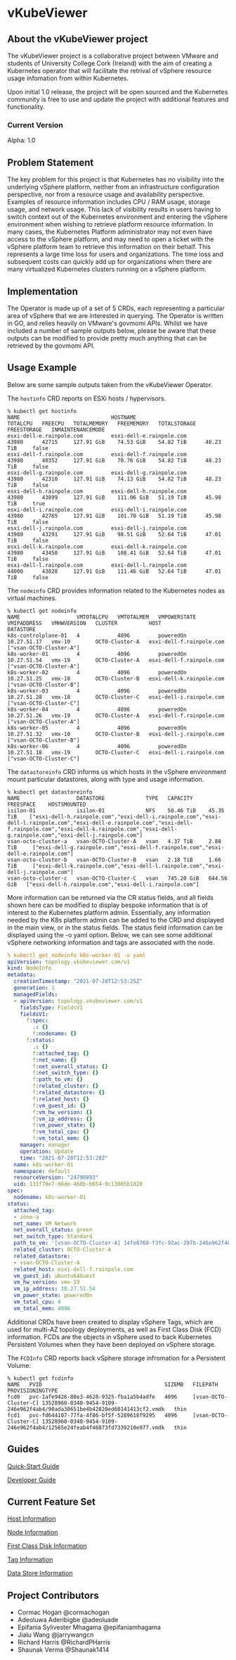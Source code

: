 # vKubeViewer

## About the vKubeViewer project

The vKubeViewer project is a collaborative project between VMware and students of University College Cork (Ireland) with the aim of creating a Kubernetes operator that will facilitate the retrival of vSphere resource usage infomation from within Kubernetes.

Upon initial 1.0 release, the project will be open sourced and the Kubernetes community is free to use and update the project with additional features and functionality.

### Current Version

Alpha: 1.0

## Problem Statement

The key problem for this project is that Kubernetes has no visibility into the underlying vSphere platform, neither from an infrastructure configuration perspective, nor from a resource usage and availability perspective. Examples of resource information includes CPU / RAM usage, storage usage, and network usage. This lack of visibility results in users having to switch context out of the Kubernetes environment and entering the vSphere environment when wishing to retrieve platform resource information. In many cases, the Kubernetes Platform administrator may not even have access to the vSphere platform, and may need to open a ticket with the vSphere platform team to retrieve this information on their behalf. This represents a large time loss for users and organizations. The time loss and subsequent costs can quickly add up for organizations when there are many virtualized Kubernetes clusters running on a vSphere platform.

## Implementation

The Operator is made up of a set of 5 CRDs, each representing a particular area of vSphere that we are interested in querying. The Operator is written in GO, and relies heavily on VMware's govmomi APIs. Whilst we have included a number of sample outputs below, please be aware that these outputs can be modified to provide pretty much anything that can be retrieved by the govmomi API.

## Usage Example

Below are some sample outputs taken from the vKubeViewer Operator.

The `hostinfo` CRD reports on ESXi hosts / hypervisors.

```shell
% kubectl get hostinfo
NAME                             HOSTNAME                         TOTALCPU   FREECPU   TOTALMEMORY   FREEMEMORY   TOTALSTORAGE   FREESTORAGE   INMAINTENANCEMODE
esxi-dell-e.rainpole.com         esxi-dell-e.rainpole.com         43980      42715     127.91 GiB    74.53 GiB    54.82 TiB      48.23 TiB     false
esxi-dell-f.rainpole.com         esxi-dell-f.rainpole.com         43980      40352     127.91 GiB    70.76 GiB    54.82 TiB      48.23 TiB     false
esxi-dell-g.rainpole.com         esxi-dell-g.rainpole.com         43980      42310     127.91 GiB    74.13 GiB    54.82 TiB      48.23 TiB     false
esxi-dell-h.rainpole.com         esxi-dell-h.rainpole.com         43980      43899     127.91 GiB    111.06 GiB   51.19 TiB      45.98 TiB     true
esxi-dell-i.rainpole.com         esxi-dell-i.rainpole.com         43980      42765     127.91 GiB    101.70 GiB   51.19 TiB      45.98 TiB     false
esxi-dell-j.rainpole.com         esxi-dell-j.rainpole.com         43980      43291     127.91 GiB    98.51 GiB    52.64 TiB      47.01 TiB     false
esxi-dell-k.rainpole.com         esxi-dell-k.rainpole.com         43980      43450     127.91 GiB    108.41 GiB   52.64 TiB      47.01 TiB     false
esxi-dell-l.rainpole.com         esxi-dell-l.rainpole.com         44000      43828     127.91 GiB    111.46 GiB   52.64 TiB      47.01 TiB     false
```

The `nodeinfo` CRD provides information related to the Kubernetes nodes as virtual machines.

```shell
% kubectl get nodeinfo
NAME                  VMTOTALCPU   VMTOTALMEM   VMPOWERSTATE   VMIPADDRESS   VMHWVERSION   CLUSTER          HOST                       DATASTORE
k8s-controlplane-01   4            4096         poweredOn      10.27.51.17   vmx-10        OCTO-Cluster-A   esxi-dell-f.rainpole.com   ["vsan-OCTO-Cluster-A"]
k8s-worker-01         4            4096         poweredOn      10.27.51.54   vmx-19        OCTO-Cluster-A   esxi-dell-f.rainpole.com   ["vsan-OCTO-Cluster-A"]
k8s-worker-02         4            4096         poweredOn      10.27.51.25   vmx-18        OCTO-Cluster-B   esxi-dell-k.rainpole.com   ["vsan-OCTO-Cluster-B"]
k8s-worker-03         4            4096         poweredOn      10.27.51.28   vmx-18        OCTO-Cluster-C   esxi-dell-i.rainpole.com   ["vsan-OCTO-Cluster-C"]
k8s-worker-04         4            4096         poweredOn      10.27.51.26   vmx-19        OCTO-Cluster-A   esxi-dell-f.rainpole.com   ["vsan-OCTO-Cluster-A"]
k8s-worker-05         4            4096         poweredOn      10.27.51.32   vmx-10        OCTO-Cluster-B   esxi-dell-j.rainpole.com   ["vsan-OCTO-Cluster-B"]
k8s-worker-06         4            4096         poweredOn      10.27.51.18   vmx-19        OCTO-Cluster-C   esxi-dell-i.rainpole.com   ["vsan-OCTO-Cluster-C"]
```

The `datastoreinfo` CRD informs us which hosts in the vSphere environment mount particular datastores, along with type and usage information.

```shell
% kubectl get datastoreinfo
NAME                  DATASTORE             TYPE   CAPACITY     FREESPACE    HOSTSMOUNTED
isilon-01             isilon-01             NFS    50.46 TiB    45.35 TiB    ["esxi-dell-h.rainpole.com","esxi-dell-i.rainpole.com","esxi-dell-l.rainpole.com","esxi-dell-e.rainpole.com","esxi-dell-f.rainpole.com","esxi-dell-k.rainpole.com","esxi-dell-g.rainpole.com","esxi-dell-j.rainpole.com"]
vsan-octo-cluster-a   vsan-OCTO-Cluster-A   vsan   4.37 TiB     2.88 TiB     ["esxi-dell-g.rainpole.com","esxi-dell-f.rainpole.com","esxi-dell-e.rainpole.com"]
vsan-octo-cluster-b   vsan-OCTO-Cluster-B   vsan   2.18 TiB     1.66 TiB     ["esxi-dell-k.rainpole.com","esxi-dell-l.rainpole.com","esxi-dell-j.rainpole.com"]
vsan-octo-cluster-c   vsan-OCTO-Cluster-C   vsan   745.20 GiB   644.56 GiB   ["esxi-dell-h.rainpole.com","esxi-dell-i.rainpole.com"]
```

More information can be returned via the CR status fields, and all fields shown here can be modified to display bespoke information that is of interest to the Kubernetes platform admin. Essentially, any information needed by the K8s platform admin can be added to the CRD and displayed in the main view, or in the status fields. The status field information can be displayed using the -o yaml option. Below, we can see some additional vSphere networking information and tags are associated with the node.

```yaml
% kubectl get nodeinfo k8s-worker-01 -o yaml
apiVersion: topology.vkubeviewer.com/v1
kind: NodeInfo
metadata:
  creationTimestamp: "2021-07-28T12:53:25Z"
  generation: 1
  managedFields:
  - apiVersion: topology.vkubeviewer.com/v1
    fieldsType: FieldsV1
    fieldsV1:
      f:spec:
        .: {}
        f:nodename: {}
      f:status:
        .: {}
        f:attached_tag: {}
        f:net_name: {}
        f:net_overall_status: {}
        f:net_switch_type: {}
        f:path_to_vm: {}
        f:related_cluster: {}
        f:related_datastore: {}
        f:related_host: {}
        f:vm_guest_id: {}
        f:vm_hw_version: {}
        f:vm_ip_address: {}
        f:vm_power_state: {}
        f:vm_total_cpu: {}
        f:vm_total_mem: {}
    manager: manager
    operation: Update
    time: "2021-07-28T12:53:28Z"
  name: k8s-worker-01
  namespace: default
  resourceVersion: "24790893"
  uid: 131f70e7-d6de-460b-b654-0c13005b1828
spec:
  nodename: k8s-worker-01
status:
  attached_tag:
  - zone-a
  net_name: VM Network
  net_overall_status: green
  net_switch_type: Standard
  path_to_vm: '[vsan-OCTO-Cluster-A] 14fe8760-f3fc-92ac-297b-246e962f4854/K8s-Worker-01.vmx'
  related_cluster: OCTO-Cluster-A
  related_datastore:
  - vsan-OCTO-Cluster-A
  related_host: esxi-dell-f.rainpole.com
  vm_guest_id: ubuntu64Guest
  vm_hw_version: vmx-19
  vm_ip_address: 10.27.51.54
  vm_power_state: poweredOn
  vm_total_cpu: 4
  vm_total_mem: 4096
  ```

Additional CRDs have been created to display vSphere Tags, which are used for multi-AZ topology deployments, as well as First Class Disk (FCD) information. FCDs are the objects in vSphere used to back Kubernetes Persistent Volumes when they have been deployed on vSphere storage.

The `FCDInfo` CRD reports back vSphere storage infromation for a Persistent Volume:

```shell
% kubectl get fcdinfo
NAME   PVID                                       SIZEMB   FILEPATH                                                                                           PROVISIONINGTYPE
fcd0   pvc-1afe9426-88e3-4628-9325-fba1a5b4adfe   4096     [vsan-OCTO-Cluster-C] 13528960-0340-9454-9109-246e962f4ab4/90ada30651be4b42820ed60141413cf2.vmdk   thin
fcd1   pvc-fd644107-77fa-4f86-bf5f-5289618f9295   4096     [vsan-OCTO-Cluster-C] 13528960-0340-9454-9109-246e962f4ab4/12565e24feab4f46873fd7339210e977.vmdk   thin
```

## Guides

[Quick-Start Guide](https://github.com/vKubeViewer/vkubeviewer/blob/main/docs/QuickStartGuide.md)

[Developer Guide](https://github.com/vKubeViewer/vkubeviewer/blob/main/docs/vKubeViewer%20Guide.md)

## Current Feature Set

[Host Information](https://github.com/vKubeViewer/vkubeviewer/blob/main/docs/Host%20Information.md)

[Node Information](https://github.com/vKubeViewer/vkubeviewer/blob/main/docs/Node%20Information.md)

[First Class Disk Information](https://github.com/vKubeViewer/vkubeviewer/blob/main/docs/First%20Class%20Disk%20Information.md)

[Tag Information](https://github.com/vKubeViewer/vkubeviewer/blob/main/docs/Tag%20Information.md)

[Data Store Information](https://github.com/vKubeViewer/vkubeviewer/blob/main/docs/Data%20Store%20Information.md)

## Project Contributors

* Cormac Hogan @cormachogan </br>
* Adeoluwa Aderibigbe @adeoluade </br>
* Epifania Sylivester Mhagama @epifaniamhagama </br>
* Jialu Wang @jarrywangcn </br>
* Richard Harris @RichardPHarris </br>
* Shaunak Verma @Shaunak1414
